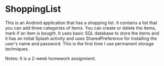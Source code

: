 ShoppingList
============

This is an Android application that has a shopping list. It contains a list that you can add three categories of items. You can create or delete the items, mark if an item is bought. 
It uses basic SQL database to store the items and it has an initial Splash activity and uses SharedPreference for installing the user's name and password. This is the first time I use permanent storage techniques.

Notes: It is a 2-week homework assignment. 
